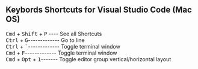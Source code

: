 ## Keybords Shortcuts for Visual Studio Code (Mac OS)

<kbd>Cmd</kbd> + <kbd>Shift</kbd> + <kbd> P</kbd>   ---- See all Shortcuts  
<kbd>Ctrl</kbd> + <kbd>G</kbd>------------- Go to line  
<kbd>Ctrl</kbd> + <kbd>`</kbd>------------- Toggle terminal window  
<kbd>Cmd</kbd> + <kbd>F</kbd>------------- Toggle terminal window  
<kbd>Cmd</kbd> + <kbd>Opt</kbd> + <kbd>1</kbd>------- Toggle editor group vertical/horizontal layout
